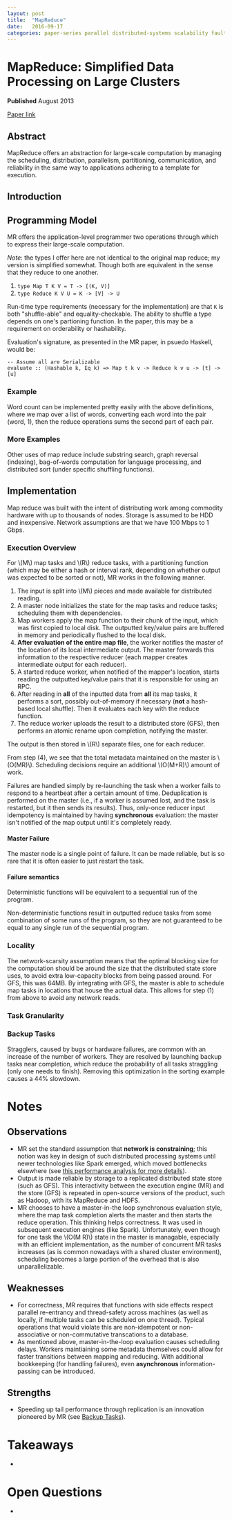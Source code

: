 ```yaml
---
layout: post
title:  "MapReduce"
date:   2016-09-17
categories: paper-series parallel distributed-systems scalability fault-tolerance
---
```


# MapReduce: Simplified Data Processing on Large Clusters

**Published** August 2013

[Paper link](http://research.google.com/archive/mapreduce.html)

## Abstract

MapReduce offers an abstraction for large-scale computation by managing the scheduling, distribution, parallelism, partitioning, communication, and reliability in the same way to applications adhering to a template for execution.

## Introduction

## Programming Model

MR offers the application-level programmer two operations through which to express their large-scale computation.

_Note_: the types I offer here are not identical to the original map reduce; my version is simplified somewhat. Though both are equivalent in the sense that they reduce to one another.

1. `type Map T K V = T -> [(K, V)]`
2. `type Reduce K V U = K -> [V] -> U`

Run-time type requirements (necessary for the implementation) are that `K` is both "shuffle-able" and equality-checkable. The ability to shuffle a type depends on one's partioning function. In the paper, this may be a requirement on orderability or hashability.

Evaluation's signature, as presented in the MR paper, in psuedo Haskell, would be:
```{haskell}
-- Assume all are Serializable
evaluate :: (Hashable k, Eq k) => Map t k v -> Reduce k v u -> [t] -> [u]
```

### Example

Word count can be implemented pretty easily with the above definitions, where we map over a list of words, converting each word into the pair (word, 1), then the reduce operations sums the second part of each pair.

### More Examples

Other uses of map reduce include substring search, graph reversal (indexing), bag-of-words computation for language processing, and distributed sort (under specific shuffling functions).

## Implementation

Map reduce was built with the intent of distributing work among commodity hardware with up to thousands of nodes. Storage is assumed to be HDD and inexpensive. Network assumptions are that we have 100 Mbps to 1 Gbps.

### Execution Overview

For \\(M\\) map tasks and \\(R\\) reduce tasks, with a partitioning function (which may be either a hash or interval rank, depending on whether output was expected to be sorted or not), MR works in the following manner.

1. The input is split into \\(M\\) pieces and made available for distributed reading.
2. A master node initializes the state for the map tasks and reduce tasks; scheduling them with dependencies.
3. Map workers apply the map function to their chunk of the input, which was first copied to local disk. The outputted key/value pairs are buffered in memory and periodically flushed to the local disk.
4. **After evaluation of the entire map file**, the worker notifies the master of the location of its local intermediate output. The master forwards this information to the respective reducer (each mapper creates intermediate output for each reducer).
5. A started reduce worker, when notified of the mapper's location, starts reading the outputted key/value pairs that it is responsible for using an RPC.
6. After reading in **all** of the inputted data from **all** its map tasks, it performs a sort, possibly out-of-memory if necessary (**not** a hash-based local shuffle). Then it evaluates each key with the reduce function.
7. The reduce worker uploads the result to a distributed store (GFS), then performs an atomic rename upon completion, notifying the master.

The output is then stored in \\(R\\) separate files, one for each reducer.

From step (4), we see that the total metadata maintained on the master is \\(O(MR)\\). Scheduling decisions require an additional \\(O(M+R)\\) amount of work.

Failures are handled simply by re-launching the task when a worker fails to respond to a heartbeat after a certain amount of time. Deduplication is performed on the master (i.e., if a worker is assumed lost, and the task is restarted, but it then sends its results). Thus, only-once reducer input idempotency is maintained by having **synchronous** evaluation: the master isn't notified of the map output until it's completely ready.

#### Master Failure

The master node is a single point of failure. It can be made reliable, but is so rare that it is often easier to just restart the task.

#### Failure semantics

Deterministic functions will be equivalent to a sequential run of the program.

Non-deterministic functions result in outputted reduce tasks from some combination of some runs of the program, so they are not guaranteed to be equal to any single run of the sequential program.

### Locality

The network-scarsity assumption means that the optimal blocking size for the computation should be around the size that the distributed state store uses, to avoid extra low-capacity blocks from being passed around. For GFS, this was 64MB. By integrating with GFS, the master is able to schedule map tasks in locations that house the actual data. This allows for step (1) from above to avoid any network reads.

### Task Granularity

### Backup Tasks

Stragglers, caused by bugs or hardware failures, are common with an increase of the number of workers. They are resolved by launching backup tasks near completion, which reduce the probability of all tasks straggling (only one needs to finish). Removing this optimization in the sorting example causes a 44% slowdown.

# Notes

## Observations

* MR set the standard assumption that **network is constraining**; this notion was key in design of such distributed processing systems until newer technologies like Spark emerged, which moved bottlenecks elsewhere (see [this performance analysis for more details](http://dl.acm.org/citation.cfm?id=2789791)).
* Output is made reliable by storage to a replicated distributed state store (such as GFS). This interactivity between the execution engine (MR) and the store (GFS) is repeated in open-source versions of the product, such as Hadoop, with its MapReduce and HDFS.
* MR chooses to have a master-in-the loop synchronous evaluation style, where the map task completion alerts the master and then starts the reduce operation. This thinking helps correctness. It was used in subsequent execution engines (like Spark). Unfortunately, even though for one task the \\(O(M R)\\) state in the master is managable, especially with an efficient implementation, as the number of concurrent MR tasks increases (as is common nowadays with a shared cluster environment), scheduling becomes a large portion of the overhead that is also unparallelizable.

## Weaknesses

* For correctness, MR requires that functions with side effects respect parallel re-entrancy and thread-safety across machines (as well as locally, if multiple tasks can be scheduled on one thread). Typical operations that would violate this are non-idempotent or non-associative or non-commutative transcations to a database.
* As mentioned above, master-in-the-loop evaluation causes scheduling delays. Workers maintiaining some metadata themselves could allow for faster transitions between mapping and reducing. With additional bookkeeping (for handling failures), even **asynchronous** information-passing can be introduced.

## Strengths

* Speeding up tail performance through replication is an innovation pioneered by MR (see [Backup Tasks](#backup-tasks)).

# Takeaways

*

# Open Questions

*
